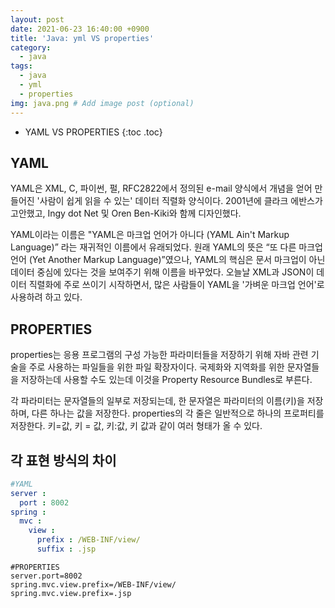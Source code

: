 ```yaml
---
layout: post
date: 2021-06-23 16:40:00 +0900
title: 'Java: yml VS properties'
category:
  - java
tags:
  - java
  - yml
  - properties
img: java.png # Add image post (optional)  
---
```


* YAML VS PROPERTIES
{:toc .toc}

## YAML

YAML은 XML, C, 파이썬, 펄, RFC2822에서 정의된 e-mail 양식에서 개념을 얻어 만들어진 '사람이 쉽게 읽을 수 있는' 데이터 직렬화 양식이다. 2001년에 클라크 에반스가 고안했고, Ingy dot Net 및 Oren Ben-Kiki와 함께 디자인했다.

YAML이라는 이름은 "YAML은 마크업 언어가 아니다 (YAML Ain't Markup Language)” 라는 재귀적인 이름에서 유래되었다. 원래 YAML의 뜻은 “또 다른 마크업 언어 (Yet Another Markup Language)”였으나, YAML의 핵심은 문서 마크업이 아닌 데이터 중심에 있다는 것을 보여주기 위해 이름을 바꾸었다. 오늘날 XML과 JSON이 데이터 직렬화에 주로 쓰이기 시작하면서, 많은 사람들이 YAML을 '가벼운 마크업 언어'로 사용하려 하고 있다.

## PROPERTIES

properties는 응용 프로그램의 구성 가능한 파라미터들을 저장하기 위해 자바 관련 기술을 주로 사용하는 파일들을 위한 파일 확장자이다. 국제화와 지역화를 위한 문자열들을 저장하는데 사용할 수도 있는데 이것을 Property Resource Bundles로 부른다.

각 파라미터는 문자열들의 일부로 저장되는데, 한 문자열은 파라미터의 이름(키)을 저장하며, 다른 하나는 값을 저장한다.
properties의 각 줄은 일반적으로 하나의 프로퍼티를 저장한다. 키=값, 키 = 값, 키:값, 키 값과 같이 여러 형태가 올 수 있다.

## 각 표현 방식의 차이
```yml
#YAML
server :
  port : 8002
spring :
  mvc :
    view :
      prefix : /WEB-INF/view/
      suffix : .jsp
```      

```properties
#PROPERTIES
server.port=8002
spring.mvc.view.prefix=/WEB-INF/view/
spring.mvc.view.prefix=.jsp
```
